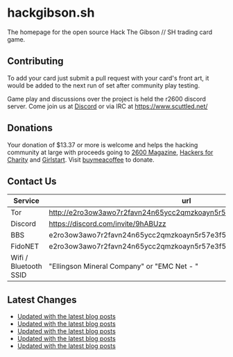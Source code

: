 # hackgibson.sh
The homepage for the open source Hack The Gibson // SH trading card game.


## Contributing

To add your card just submit a pull request with your card's front art, it would be added to the next run of set after community play testing.

Game play and discussions over the project is held the r2600 discord server. Come join us at [Discord](https://discord.com/invite/9hABUzz) or via IRC at https://www.scuttled.net/


## Donations

Your donation of $13.37 or more is welcome and helps the hacking community at large with proceeds going to [2600 Magazine](https://2600.com/), [Hackers for Charity](https://hackersforcharity.org) and [Girlstart](https://girlstart.org).  Visit [buymeacoffee](https://www.buymeacoffee.com/hackgibson.sh) to donate.


## Contact Us

Service | url
-|-
Tor | http://e2ro3ow3awo7r2favn24n65ycc2qmzkoayn5r57e3f56nvjwdcgg32ad.onion
Discord | https://discord.com/invite/9hABUzz
BBS | e2ro3ow3awo7r2favn24n65ycc2qmzkoayn5r57e3f56nvjwdcgg32ad.onion:23
FidoNET | e2ro3ow3awo7r2favn24n65ycc2qmzkoayn5r57e3f56nvjwdcgg32ad.onion:24554
Wifi / Bluetooth SSID | "Ellingson Mineral Company" or "EMC Net - <fidonet address>"

## Latest Changes
<!-- BLOG-POST-LIST:START -->
- [Updated with the latest blog posts](https://github.com/DFW2600/hackgibson.sh/commit/77f19372c2b8bd16784d91d550b5f4a016c179c4)
- [Updated with the latest blog posts](https://github.com/DFW2600/hackgibson.sh/commit/47442e4dba91d92e8c344fe083733839483d1728)
- [Updated with the latest blog posts](https://github.com/DFW2600/hackgibson.sh/commit/f0461ca0db1e999d1d73e2906e6d7a22e246783b)
- [Updated with the latest blog posts](https://github.com/DFW2600/hackgibson.sh/commit/ea4cf217c47b09d216ba1383eee9efb2711712bf)
- [Updated with the latest blog posts](https://github.com/DFW2600/hackgibson.sh/commit/9ff2e1317208d65e5b3030c9ec81705574186501)
<!-- BLOG-POST-LIST:END -->
